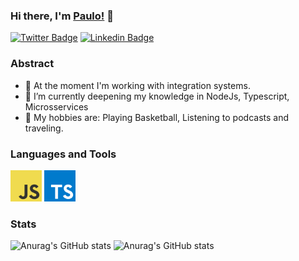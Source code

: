 ### Hi there, I'm [Paulo!](https://alvesph.github.io/) 👋

[![Twitter Badge](https://img.shields.io/badge/-Twitter-1ca0f1?style=flat-square&labelColor=1ca0f1&logo=twitter&logoColor=white&link=https://twitter.com/alvesph)](https://twitter.com/alvesph)
[![Linkedin Badge](https://img.shields.io/badge/-LinkedIn-blue?style=flat-square&logo=Linkedin&logoColor=white&link=https://www.linkedin.com/in/alvesph1)](https://www.linkedin.com/in/alvesph1)

### Abstract

- 🔭 At the moment I'm working with integration systems.
- 🌱 I’m currently deepening my knowledge in NodeJs, Typescript, Microsservices
- 💙 My hobbies are: Playing Basketball, Listening to podcasts and traveling. 

### Languages and Tools

<code><img height="50" src="https://raw.githubusercontent.com/github/explore/80688e429a7d4ef2fca1e82350fe8e3517d3494d/topics/javascript/javascript.png"></code>
<code><img height="50" src="https://raw.githubusercontent.com/github/explore/80688e429a7d4ef2fca1e82350fe8e3517d3494d/topics/typescript/typescript.png"></code>

### Stats

![Anurag's GitHub stats](https://github-readme-stats.vercel.app/api/top-langs/?username=alvesph&theme=radical)
![Anurag's GitHub stats](https://github-readme-stats.vercel.app/api?username=alvesph&show_icons=true&theme=radical)


